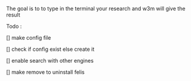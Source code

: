 The goal is to to type in the terminal your research and w3m will give the result

Todo :

[] make config file

[] check if config exist else create it

[] enable search with other engines

[] make remove to uninstall felis
